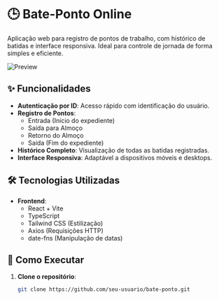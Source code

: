 # 🕒 Bate-Ponto Online

Aplicação web para registro de pontos de trabalho, com histórico de batidas e interface responsiva. Ideal para controle de jornada de forma simples e eficiente.

![Preview](https://i.imgur.com/TfalE4G.png) <!-- Substitua pelo link do print do seu projeto -->

## ✨ Funcionalidades

- **Autenticação por ID**: Acesso rápido com identificação do usuário.
- **Registro de Pontos**:
  - Entrada (Início do expediente)
  - Saída para Almoço
  - Retorno do Almoço
  - Saída (Fim do expediente)
- **Histórico Completo**: Visualização de todas as batidas registradas.
- **Interface Responsiva**: Adaptável a dispositivos móveis e desktops.

## 🛠 Tecnologias Utilizadas

- **Frontend**:
  - React + Vite
  - TypeScript
  - Tailwind CSS (Estilização)
  - Axios (Requisições HTTP)
  - date-fns (Manipulação de datas)

## 🚀 Como Executar

1. **Clone o repositório**:
   ```bash
   git clone https://github.com/seu-usuario/bate-ponto.git
   ```
